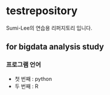 # testrepository
Sumi-Lee의 연습용 리퍼지토리 입니다.

## for bigdata analysis study

### 프로그램 언어
  - 첫 번째 : python
  - 두 번째 : R






